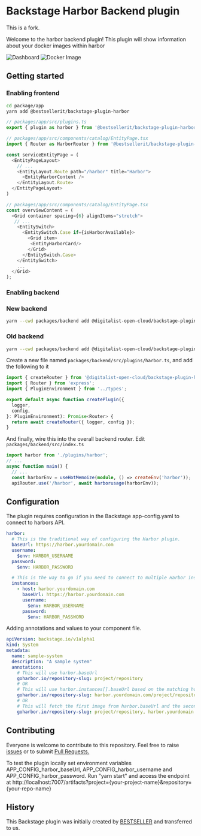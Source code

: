 # Backstage Harbor Backend plugin

This is a fork.

Welcome to the harbor backend plugin!
This plugin will show information about your docker images within harbor

![Dashboard](docs/img/dashboard.png)
![Docker Image](docs/img/widget.png)

## Getting started

### Enabling frontend

```bash
cd package/app
yarn add @bestsellerit/backstage-plugin-harbor
```

```ts
// packages/app/src/plugins.ts
export { plugin as harbor } from '@bestsellerit/backstage-plugin-harbor';
```

```ts
// packages/app/src/components/catalog/EntityPage.tsx
import { Router as HarborRouter } from '@bestsellerit/backstage-plugin-harbor';

const serviceEntityPage = (
  <EntityPageLayout>
    // ...
    <EntityLayout.Route path="/harbor" title="Harbor">
      <EntityHarborContent />
    </EntityLayout.Route>
  </EntityPageLayout>
)
```

```ts
// packages/app/src/components/catalog/EntityPage.tsx
const overviewContent = (
  <Grid container spacing={6} alignItems="stretch">
   // ...
    <EntitySwitch>
      <EntitySwitch.Case if={isHarborAvailable}>
        <Grid item>
         <EntityHarborCard/>
        </Grid>
      </EntitySwitch.Case>
    </EntitySwitch>
    ...
  </Grid>
);
```

### Enabling backend

### New backend

```bash
yarn --cwd packages/backend add @digitalist-open-cloud/backstage-plugin-harbor-backend
```

### Old backend

```bash
yarn --cwd packages/backend add @digitalist-open-cloud/backstage-plugin-harbor-backend
```

Create a new file named `packages/backend/src/plugins/harbor.ts`, and add the following to it

```ts
import { createRouter } from '@digitalist-open-cloud/backstage-plugin-harbor-backend';
import { Router } from 'express';
import { PluginEnvironment } from '../types';

export default async function createPlugin({
  logger,
  config,
}: PluginEnvironment): Promise<Router> {
  return await createRouter({ logger, config });
}
```

And finally, wire this into the overall backend router. Edit `packages/backend/src/index.ts`

```ts
import harbor from './plugins/harbor';
// ...
async function main() {
  // ...
  const harborEnv = useHotMemoize(module, () => createEnv('harbor'));
  apiRouter.use('/harbor', await harborusage(harborEnv));

```

## Configuration

The plugin requires configuration in the Backstage app-config.yaml to connect to harbors API.

```yaml
harbor:
  # This is the traditional way of configuring the Harbor plugin.
  baseUrl: https://harbor.yourdomain.com
  username:
    $env: HARBOR_USERNAME
  password:
    $env: HARBOR_PASSWORD

  # This is the way to go if you need to connect to multiple Harbor instances. You can also combine those approaches.
  instances:
    - host: harbor.yourdomain.com
      baseUrl: https://harbor.yourdomain.com
      username:
        $env: HARBOR_USERNAME
      password:
        $env: HARBOR_PASSWORD
```

Adding annotations and values to your component file.

```yaml
apiVersion: backstage.io/v1alpha1
kind: System
metadata:
  name: sample-system
  description: "A sample system"
  annotations:
    # This will use harbor.baseUrl
    goharbor.io/repository-slug: project/repository
    # OR
    # This will use harbor.instances[].baseUrl based on the matching host
    goharbor.io/repository-slug: harbor.yourdomain.com/project/repository
    # OR
    # This will fetch the first image from harbor.baseUrl and the second image from harbor.instances[].baseUrl
    goharbor.io/repository-slug: project/repository, harbor.yourdomain.com/project/repository
```

## Contributing

Everyone is welcome to contribute to this repository. Feel free to raise [issues](https://github.com/container-registry/backstage-plugin-harbor-backend/issues) or to submit [Pull Requests.](https://github.com/container-registry/backstage-plugin-harbor-backend/pulls)

To test the plugin locally set environment variables APP_CONFIG_harbor_baseUrl, APP_CONFIG_harbor_username and APP_CONFIG_harbor_password. Run "yarn start" and access the endpoint at http://localhost:7007/artifacts?project={your-project-name}&repository={your-repo-name}


## History

This Backstage plugin was initially created by [BESTSELLER](https://github.com/BESTSELLER) and transferred to us.
